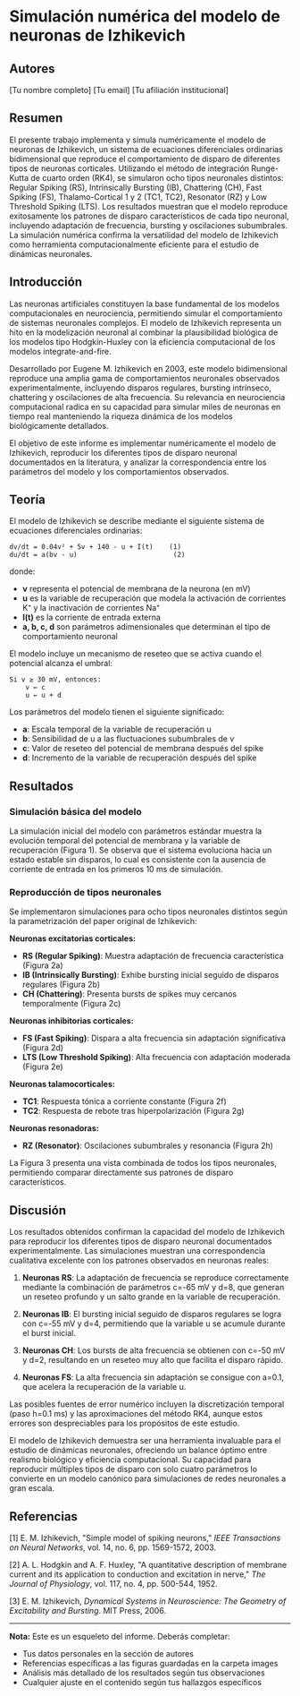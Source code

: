 # Simulación numérica del modelo de neuronas de Izhikevich

## Autores
[Tu nombre completo]
[Tu email]
[Tu afiliación institucional]

## Resumen

El presente trabajo implementa y simula numéricamente el modelo de neuronas de Izhikevich, un sistema de ecuaciones diferenciales ordinarias bidimensional que reproduce el comportamiento de disparo de diferentes tipos de neuronas corticales. Utilizando el método de integración Runge-Kutta de cuarto orden (RK4), se simularon ocho tipos neuronales distintos: Regular Spiking (RS), Intrinsically Bursting (IB), Chattering (CH), Fast Spiking (FS), Thalamo-Cortical 1 y 2 (TC1, TC2), Resonator (RZ) y Low Threshold Spiking (LTS). Los resultados muestran que el modelo reproduce exitosamente los patrones de disparo característicos de cada tipo neuronal, incluyendo adaptación de frecuencia, bursting y oscilaciones subumbrales. La simulación numérica confirma la versatilidad del modelo de Izhikevich como herramienta computacionalmente eficiente para el estudio de dinámicas neuronales.

## Introducción

Las neuronas artificiales constituyen la base fundamental de los modelos computacionales en neurociencia, permitiendo simular el comportamiento de sistemas neuronales complejos. El modelo de Izhikevich representa un hito en la modelización neuronal al combinar la plausibilidad biológica de los modelos tipo Hodgkin-Huxley con la eficiencia computacional de los modelos integrate-and-fire.

Desarrollado por Eugene M. Izhikevich en 2003, este modelo bidimensional reproduce una amplia gama de comportamientos neuronales observados experimentalmente, incluyendo disparos regulares, bursting intrínseco, chattering y oscilaciones de alta frecuencia. Su relevancia en neurociencia computacional radica en su capacidad para simular miles de neuronas en tiempo real manteniendo la riqueza dinámica de los modelos biológicamente detallados.

El objetivo de este informe es implementar numéricamente el modelo de Izhikevich, reproducir los diferentes tipos de disparo neuronal documentados en la literatura, y analizar la correspondencia entre los parámetros del modelo y los comportamientos observados.

## Teoría

El modelo de Izhikevich se describe mediante el siguiente sistema de ecuaciones diferenciales ordinarias:

```
dv/dt = 0.04v² + 5v + 140 - u + I(t)    (1)
du/dt = a(bv - u)                        (2)
```

donde:
- **v** representa el potencial de membrana de la neurona (en mV)
- **u** es la variable de recuperación que modela la activación de corrientes K⁺ y la inactivación de corrientes Na⁺
- **I(t)** es la corriente de entrada externa
- **a, b, c, d** son parámetros adimensionales que determinan el tipo de comportamiento neuronal

El modelo incluye un mecanismo de reseteo que se activa cuando el potencial alcanza el umbral:

```
Si v ≥ 30 mV, entonces:
    v ← c
    u ← u + d
```

Los parámetros del modelo tienen el siguiente significado:
- **a**: Escala temporal de la variable de recuperación u
- **b**: Sensibilidad de u a las fluctuaciones subumbrales de v
- **c**: Valor de reseteo del potencial de membrana después del spike
- **d**: Incremento de la variable de recuperación después del spike

## Resultados

### Simulación básica del modelo

La simulación inicial del modelo con parámetros estándar muestra la evolución temporal del potencial de membrana y la variable de recuperación (Figura 1). Se observa que el sistema evoluciona hacia un estado estable sin disparos, lo cual es consistente con la ausencia de corriente de entrada en los primeros 10 ms de simulación.

### Reproducción de tipos neuronales

Se implementaron simulaciones para ocho tipos neuronales distintos según la parametrización del paper original de Izhikevich:

**Neuronas excitatorias corticales:**
- **RS (Regular Spiking)**: Muestra adaptación de frecuencia característica (Figura 2a)
- **IB (Intrinsically Bursting)**: Exhibe bursting inicial seguido de disparos regulares (Figura 2b)
- **CH (Chattering)**: Presenta bursts de spikes muy cercanos temporalmente (Figura 2c)

**Neuronas inhibitorias corticales:**
- **FS (Fast Spiking)**: Dispara a alta frecuencia sin adaptación significativa (Figura 2d)
- **LTS (Low Threshold Spiking)**: Alta frecuencia con adaptación moderada (Figura 2e)

**Neuronas talamocorticales:**
- **TC1**: Respuesta tónica a corriente constante (Figura 2f)
- **TC2**: Respuesta de rebote tras hiperpolarización (Figura 2g)

**Neuronas resonadoras:**
- **RZ (Resonator)**: Oscilaciones subumbrales y resonancia (Figura 2h)

La Figura 3 presenta una vista combinada de todos los tipos neuronales, permitiendo comparar directamente sus patrones de disparo característicos.

## Discusión

Los resultados obtenidos confirman la capacidad del modelo de Izhikevich para reproducir los diferentes tipos de disparo neuronal documentados experimentalmente. Las simulaciones muestran una correspondencia cualitativa excelente con los patrones observados en neuronas reales:

1. **Neuronas RS**: La adaptación de frecuencia se reproduce correctamente mediante la combinación de parámetros c=-65 mV y d=8, que generan un reseteo profundo y un salto grande en la variable de recuperación.

2. **Neuronas IB**: El bursting inicial seguido de disparos regulares se logra con c=-55 mV y d=4, permitiendo que la variable u se acumule durante el burst inicial.

3. **Neuronas CH**: Los bursts de alta frecuencia se obtienen con c=-50 mV y d=2, resultando en un reseteo muy alto que facilita el disparo rápido.

4. **Neuronas FS**: La alta frecuencia sin adaptación se consigue con a=0.1, que acelera la recuperación de la variable u.

Las posibles fuentes de error numérico incluyen la discretización temporal (paso h=0.1 ms) y las aproximaciones del método RK4, aunque estos errores son despreciables para los propósitos de este estudio.

El modelo de Izhikevich demuestra ser una herramienta invaluable para el estudio de dinámicas neuronales, ofreciendo un balance óptimo entre realismo biológico y eficiencia computacional. Su capacidad para reproducir múltiples tipos de disparo con solo cuatro parámetros lo convierte en un modelo canónico para simulaciones de redes neuronales a gran escala.

## Referencias

[1] E. M. Izhikevich, "Simple model of spiking neurons," *IEEE Transactions on Neural Networks*, vol. 14, no. 6, pp. 1569-1572, 2003.

[2] A. L. Hodgkin and A. F. Huxley, "A quantitative description of membrane current and its application to conduction and excitation in nerve," *The Journal of Physiology*, vol. 117, no. 4, pp. 500-544, 1952.

[3] E. M. Izhikevich, *Dynamical Systems in Neuroscience: The Geometry of Excitability and Bursting*. MIT Press, 2006.

---

**Nota:** Este es un esqueleto del informe. Deberás completar:
- Tus datos personales en la sección de autores
- Referencias específicas a las figuras guardadas en la carpeta images
- Análisis más detallado de los resultados según tus observaciones
- Cualquier ajuste en el contenido según tus hallazgos específicos
